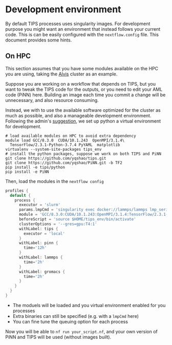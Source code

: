 # Development environment 

By default TIPS processes uses singularity images. For development purpose you
might want an environment that instead follows your current code. This is can be
easily configured with the `nextflow.config` file. This document provides some
hints.

## On HPC

This section assumes that you have some modules available on the HPC you are
using, taking the [Alvis](https://www.c3se.chalmers.se/about/Alvis/) cluster as
an example.

Suppose you are working on a workflow that depends on TIPS, but you want to
tweak the TIPS code for the outputs, or you need to edit your AML code (PiNN)
here. Building an image each time you commit a change will be unnecessary, and 
also resource consuming.

Instead, we with to use the available software optimized for the cluster as much
as possible, and also a manageable development environment. Following the admin's
[suggestion](https://www.c3se.chalmers.se/documentation/applications/python/), we 
set up python a virtual environment for development.

```shell
# load available modules on HPC to avoid extra dependency
module load GCC/8.3.0  CUDA/10.1.243  OpenMPI/3.1.4\
  TensorFlow/2.3.1-Python-3.7.4 PyYAML  matplotlib
virtualenv --system-site-packages tips_env 
# install the python packages, suppose we work on both TIPS and PiNN
git clone https://github.com/yqshao/tips.git
git clone https://github.com/yqshao/PiNN.git -b TF2
pip install -e tips/python
pip install -e PiNN
```

Then, load the modules in the `nextflow config`

```groovy
profiles {
  default {
    process {
      executor = 'slurm'
      params.lmpCmd = 'singularity exec docker://lammps/lammps lmp_serial'
      module = 'GCC/8.3.0:CUDA/10.1.243:OpenMPI/3.1.4:TensorFlow/2.3.1-Python-3.7.4:PyYAML:matplotlib:GROMACS'
      beforeScript = 'source $HOME/tips_env/bin/activate'
      clusterOptions = '--gres=gpu:T4:1'
      withLabel: tips {
        executor = 'local'
      }
      withLabel: pinn {
        time='12h'
      }
      withLabel: lammps {
        time='2h'
      }
      withLabel: gromacs {
        time='2h'
      }
    }
  }
}
```

- The moduels will be loaded and you virtual environment enabled for you processes
- Extra binaries can still be specified (e.g. with a `lmpCmd` here)
- You can fine tune the queuing option for each process

Now you will be able to `nf run your_script.nf`, and your own version of PiNN
and TIPS will be used (without images built).
